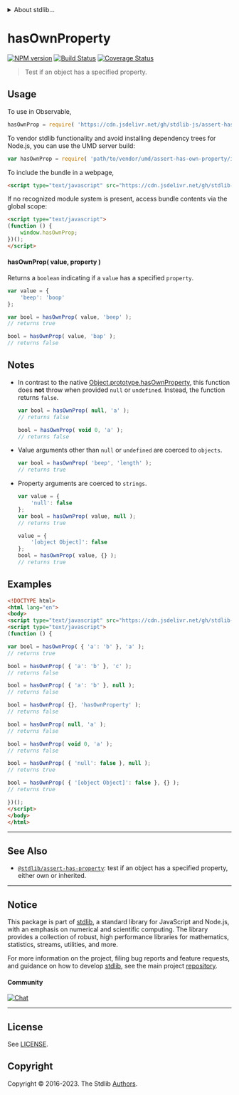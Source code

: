 <!--

@license Apache-2.0

Copyright (c) 2018 The Stdlib Authors.

Licensed under the Apache License, Version 2.0 (the "License");
you may not use this file except in compliance with the License.
You may obtain a copy of the License at

   http://www.apache.org/licenses/LICENSE-2.0

Unless required by applicable law or agreed to in writing, software
distributed under the License is distributed on an "AS IS" BASIS,
WITHOUT WARRANTIES OR CONDITIONS OF ANY KIND, either express or implied.
See the License for the specific language governing permissions and
limitations under the License.

-->


<details>
  <summary>
    About stdlib...
  </summary>
  <p>We believe in a future in which the web is a preferred environment for numerical computation. To help realize this future, we've built stdlib. stdlib is a standard library, with an emphasis on numerical and scientific computation, written in JavaScript (and C) for execution in browsers and in Node.js.</p>
  <p>The library is fully decomposable, being architected in such a way that you can swap out and mix and match APIs and functionality to cater to your exact preferences and use cases.</p>
  <p>When you use stdlib, you can be absolutely certain that you are using the most thorough, rigorous, well-written, studied, documented, tested, measured, and high-quality code out there.</p>
  <p>To join us in bringing numerical computing to the web, get started by checking us out on <a href="https://github.com/stdlib-js/stdlib">GitHub</a>, and please consider <a href="https://opencollective.com/stdlib">financially supporting stdlib</a>. We greatly appreciate your continued support!</p>
</details>

# hasOwnProperty

[![NPM version][npm-image]][npm-url] [![Build Status][test-image]][test-url] [![Coverage Status][coverage-image]][coverage-url] <!-- [![dependencies][dependencies-image]][dependencies-url] -->

> Test if an object has a specified property.



<section class="usage">

## Usage

To use in Observable,

```javascript
hasOwnProp = require( 'https://cdn.jsdelivr.net/gh/stdlib-js/assert-has-own-property@v0.1.0-umd/browser.js' )
```

To vendor stdlib functionality and avoid installing dependency trees for Node.js, you can use the UMD server build:

```javascript
var hasOwnProp = require( 'path/to/vendor/umd/assert-has-own-property/index.js' )
```

To include the bundle in a webpage,

```html
<script type="text/javascript" src="https://cdn.jsdelivr.net/gh/stdlib-js/assert-has-own-property@v0.1.0-umd/browser.js"></script>
```

If no recognized module system is present, access bundle contents via the global scope:

```html
<script type="text/javascript">
(function () {
    window.hasOwnProp;
})();
</script>
```

#### hasOwnProp( value, property )

Returns a `boolean` indicating if a `value` has a specified `property`.

```javascript
var value = {
    'beep': 'boop'
};

var bool = hasOwnProp( value, 'beep' );
// returns true

bool = hasOwnProp( value, 'bap' );
// returns false
```

</section>

<!-- /.usage -->

<section class="notes">

## Notes

-   In contrast to the native [Object.prototype.hasOwnProperty][mdn-object-has-own-property], this function does **not** throw when provided `null` or `undefined`. Instead, the function returns `false`.

    ```javascript
    var bool = hasOwnProp( null, 'a' );
    // returns false

    bool = hasOwnProp( void 0, 'a' );
    // returns false
    ```

-   Value arguments other than `null` or `undefined` are coerced to `objects`.

    ```javascript
    var bool = hasOwnProp( 'beep', 'length' );
    // returns true
    ```

-   Property arguments are coerced to `strings`.

    ```javascript
    var value = {
        'null': false
    };
    var bool = hasOwnProp( value, null );
    // returns true

    value = {
        '[object Object]': false
    };
    bool = hasOwnProp( value, {} );
    // returns true
    ```

</section>

<!-- /.notes -->

<section class="examples">

## Examples

<!-- eslint-disable object-curly-newline -->

<!-- eslint no-undef: "error" -->

```html
<!DOCTYPE html>
<html lang="en">
<body>
<script type="text/javascript" src="https://cdn.jsdelivr.net/gh/stdlib-js/assert-has-own-property@v0.1.0-umd/browser.js"></script>
<script type="text/javascript">
(function () {

var bool = hasOwnProp( { 'a': 'b' }, 'a' );
// returns true

bool = hasOwnProp( { 'a': 'b' }, 'c' );
// returns false

bool = hasOwnProp( { 'a': 'b' }, null );
// returns false

bool = hasOwnProp( {}, 'hasOwnProperty' );
// returns false

bool = hasOwnProp( null, 'a' );
// returns false

bool = hasOwnProp( void 0, 'a' );
// returns false

bool = hasOwnProp( { 'null': false }, null );
// returns true

bool = hasOwnProp( { '[object Object]': false }, {} );
// returns true

})();
</script>
</body>
</html>
```

</section>

<!-- /.examples -->

<!-- Section for related `stdlib` packages. Do not manually edit this section, as it is automatically populated. -->

<section class="related">

* * *

## See Also

-   <span class="package-name">[`@stdlib/assert-has-property`][@stdlib/assert/has-property]</span><span class="delimiter">: </span><span class="description">test if an object has a specified property, either own or inherited.</span>

</section>

<!-- /.related -->

<!-- Section for all links. Make sure to keep an empty line after the `section` element and another before the `/section` close. -->


<section class="main-repo" >

* * *

## Notice

This package is part of [stdlib][stdlib], a standard library for JavaScript and Node.js, with an emphasis on numerical and scientific computing. The library provides a collection of robust, high performance libraries for mathematics, statistics, streams, utilities, and more.

For more information on the project, filing bug reports and feature requests, and guidance on how to develop [stdlib][stdlib], see the main project [repository][stdlib].

#### Community

[![Chat][chat-image]][chat-url]

---

## License

See [LICENSE][stdlib-license].


## Copyright

Copyright &copy; 2016-2023. The Stdlib [Authors][stdlib-authors].

</section>

<!-- /.stdlib -->

<!-- Section for all links. Make sure to keep an empty line after the `section` element and another before the `/section` close. -->

<section class="links">

[npm-image]: http://img.shields.io/npm/v/@stdlib/assert-has-own-property.svg
[npm-url]: https://npmjs.org/package/@stdlib/assert-has-own-property

[test-image]: https://github.com/stdlib-js/assert-has-own-property/actions/workflows/test.yml/badge.svg?branch=v0.1.0
[test-url]: https://github.com/stdlib-js/assert-has-own-property/actions/workflows/test.yml?query=branch:v0.1.0

[coverage-image]: https://img.shields.io/codecov/c/github/stdlib-js/assert-has-own-property/main.svg
[coverage-url]: https://codecov.io/github/stdlib-js/assert-has-own-property?branch=main

<!--

[dependencies-image]: https://img.shields.io/david/stdlib-js/assert-has-own-property.svg
[dependencies-url]: https://david-dm.org/stdlib-js/assert-has-own-property/main

-->

[chat-image]: https://img.shields.io/gitter/room/stdlib-js/stdlib.svg
[chat-url]: https://app.gitter.im/#/room/#stdlib-js_stdlib:gitter.im

[stdlib]: https://github.com/stdlib-js/stdlib

[stdlib-authors]: https://github.com/stdlib-js/stdlib/graphs/contributors

[umd]: https://github.com/umdjs/umd
[es-module]: https://developer.mozilla.org/en-US/docs/Web/JavaScript/Guide/Modules

[deno-url]: https://github.com/stdlib-js/assert-has-own-property/tree/deno
[umd-url]: https://github.com/stdlib-js/assert-has-own-property/tree/umd
[esm-url]: https://github.com/stdlib-js/assert-has-own-property/tree/esm
[branches-url]: https://github.com/stdlib-js/assert-has-own-property/blob/main/branches.md

[stdlib-license]: https://raw.githubusercontent.com/stdlib-js/assert-has-own-property/main/LICENSE

[mdn-object-has-own-property]: https://developer.mozilla.org/en/docs/Web/JavaScript/Reference/Global_Objects/Object/hasOwnProperty

<!-- <related-links> -->

[@stdlib/assert/has-property]: https://github.com/stdlib-js/assert-has-property/tree/umd

<!-- </related-links> -->

</section>

<!-- /.links -->
